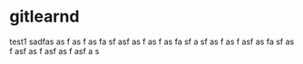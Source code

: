 # gitlearnd

test1
sadfas
as
f
as
f
as
fa
sf
asf
as
f
as
f
as
fa
sf
a
sf
as
f
as
f
asf
as
fa
sf
as
f
asf
as
f
asf
as
f
asf
a
s 
